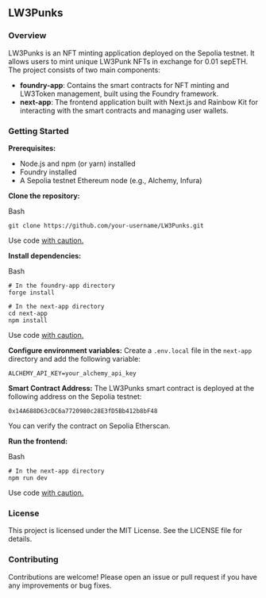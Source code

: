 LW3Punks
--------

### Overview

LW3Punks is an NFT minting application deployed on the Sepolia testnet. It allows users to mint unique LW3Punk NFTs in exchange for 0.01 sepETH. The project consists of two main components:

-   **foundry-app**: Contains the smart contracts for NFT minting and LW3Token management, built using the Foundry framework.
-   **next-app**: The frontend application built with Next.js and Rainbow Kit for interacting with the smart contracts and managing user wallets.

### Getting Started

**Prerequisites:**

-   Node.js and npm (or yarn) installed
-   Foundry installed
-   A Sepolia testnet Ethereum node (e.g., Alchemy, Infura)

**Clone the repository:**

Bash

```
git clone https://github.com/your-username/LW3Punks.git

```

Use code [with caution.](/faq#coding)

**Install dependencies:**

Bash

```
# In the foundry-app directory
forge install

# In the next-app directory
cd next-app
npm install

```

Use code [with caution.](/faq#coding)

**Configure environment variables:** Create a `.env.local` file in the `next-app` directory and add the following variable:

```
ALCHEMY_API_KEY=your_alchemy_api_key

```

**Smart Contract Address:** The LW3Punks smart contract is deployed at the following address on the Sepolia testnet:

```
0x14A688D63cDC6a7720980c28E3fD5Bb412b8bF48

```

You can verify the contract on Sepolia Etherscan.

**Run the frontend:**

Bash

```
# In the next-app directory
npm run dev

```

Use code [with caution.](/faq#coding)

### License

This project is licensed under the MIT License. See the LICENSE file for details.

### Contributing

Contributions are welcome! Please open an issue or pull request if you have any improvements or bug fixes.